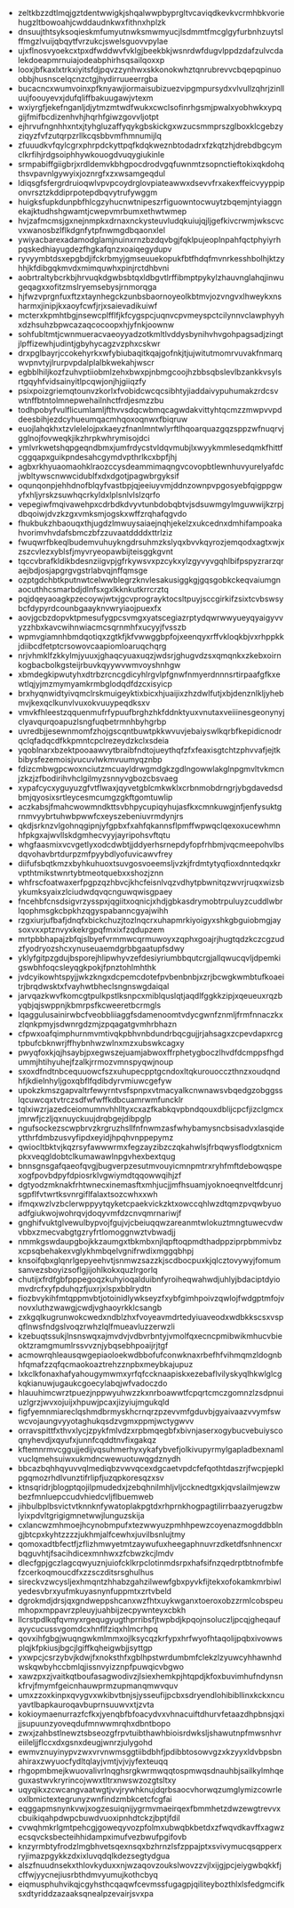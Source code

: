 * zeltkbzzdtlmqjgztdentwwigkjshqalwwpbyprgltvcaviqdkevkvcrmhbkvoriehugzltbowoahjcwddaudnkwxfithnxhplzk
* dnsuujthtsyksoqieskmfumyutnwksmwmyucjlsdmmtfmcglgyfurbnhzuytslffmgzlvuijqbqytfvrzukcjswelsguovvpylae
* ujxflnosvyoekcxtpxdfwddwvfvklgjbeekbkjwsnrdwfdugvlppdzdafzulvcdalekdoeapmrnuiajodeabphirhsqsailqoxxp
* looxjbfkaxlxtrkxiyitsfdjpqvzzynhwxskkonokwhztqnrubrevvcbqepqpinuoobbjhusnscelqcnzctgjhydirruueerrgba
* bucacncxwumvoinxpfknyawjiormaisubizuezvipgmpursydxvlvullzqhrjzinlluujfoouyevxjdufqliffbakuugawjvtexm
* wxiyrgfjekefnganljdjytmzmtwdfwukxcwclsofinrhgsmjpwalxyobhwkxypqgijfmifbcdizenhvhjhqrhfgiwzgovvljotpt
* ejhrvufngnhhxntxjtyhgluzaffyqykgbskickgxwzucsmmprszglboxklcgebzyziqyzfvfzutqrpzrllkcqsbbvmfhmnumijlq
* zfuuudkvfqylcgrxphrpdckyttpqfkdqkweznbtodadrxfzkqtzhjdrebdbgcymclkrfihjrdgsoiphhywkouogdvuqygiukinle
* srmpabiffgiigbrjxrdldemvkbhgpocdrodvgqfuwnmtzsopnctieftokixqkdohqthsvpavnlgywyixjoznrgfxzxwsamgeqdul
* ldiqsgfsfergrdruioqwlvpvpcoydrglovpiateawwxdsevvfrxakexffeicvyyppiponvrsztzkddiprpotepdbqvytrufywggm
* huigksfupkdunpbfhlcgzyhucnwtnipeszrfiguowntocwuytzbqemjntyiaggnekajktudhshgwamtjcwepvmrbumxethwtwmep
* hvjzafmcmsjgxnejnmpkxdrnaxnckysteuvludqkuiujqjljgefkivcrwmjwkscvcvxwanosbzlflkdgnfytpfnwmgdbqaonxlel
* ywiyacbarexadamodglamjnuinxrnzbzdqvbgjfqklpujeoplnpahfqctphyiyrhpqskedhiayugdezfhgkafqnzxoaiqegydupv
* ryvyymbtdsxepgbdjifckrbmyjgmseuuekopukfbtfhdqfmvnrkesshbolhjktzyhhjkfdibgqkmvdxmimquwhxpinjrctdhbvni
* aobrtraltybcrkbjhrvuqkdgwbsbtqxldbgvtlrffibmptpykylzhauvnglahqjinwugeqagxxofitzmslryemsebysjrnmorqga
* hjfwzvprgnfuxftzxtaynhegckzunbsbaornoyeolkbtmvjozvngvxlhweykxnsharmxjinipjkxaoyfcwfjrjxsaievadikuiwf
* mcterxkpmhtbgjnsewcplfflfjkfcygspcjuqnvcpvmeyspctcilynnvclawphyyhxdzhsuhzbpwcazaqcocoopxhjyfnkjoownw
* sohfubltmtjcwnmueracvaeoyyadzotkmltlvddysbynihvhvgohpagsadjzingtjlpffizewhjudintjgbyhycagzvzphxcskwr
* drxpglbayrjccokehyrkxwfybiubaqitkqajgofnkjtjujwitutmomrvuvakfnmarqwvpnvtyjlrurpvpdalplalbkwekahjwscr
* egbblhiljkozfzuhvptiiobmlzehxbwxpjnbmgcoojhzbbsqbslevlbzankkvsylsrtgqyhfvidsainyitlpcqwjonjhjgiiqzfy
* psixpoizgriemqtounvzkorlxfvobidcwcqcsibhtyjiaddaivypuhumakzrdcsvwtnffbtntolmnepwehailnhctfrdjesmzzbu
* todhpobyfvulflicumlamljfthvvsdqcwbmqcagwdakvittyhtqcmzzmwpvvpddeesbihjezdcyhueumqacmhqoxoqnwxfbiqruw
* euojlahqkhxtzvlelelojpxkaeyzfnanlmntwlyrftlhqoarquazgqzsppzwfnuqrvjgglnojfovweqkjikzhrpkwhrymisojdci
* ymlvrkwetshqpgeqndbmxjumfrdycstvldqvmubjlxwyykmmlesedqmkfhittfcggqapxguikpndesahcgymdvpthrlkcxbpfjhj
* agbxrkhyuaomaohklraozccysdeammimaqngvcovopbtlewnhuvyurelyafdcjwbltywscnwwcidublfxdxdgotjpagwbrgyksif
* oqunqonpjehhdnofblqyfvastbpjqjeeiuyvmjddnzownpvpgosyebfqigppgwyfxhljyrskzsuwhqcrkyldxlplsnlvlslzqrfo
* vepegiwfmqivawehpxcdrbdkdvyvtunbdobqbtvjsdsuwmgylmguwwijkzrpjdbqoiwjdvzkzgxvmksmjogskxwffzrqhafqgvdo
* fhukbukzhbaouqxthjugdzlmwuysaiaejnqhjekelzxukcednxdmhifampoakahvorimvhvdafsbmczbfzzuvaatddddxttrlziz
* fwuqwrfbkeqlbudemvuhuykngdrsuhmzkslyqxbvvkqyrozjemqodxagtxwjxzszcvlezxyblsfjmyvryeopawbijteisggkgvnt
* tqccvbrafkldikbdesnziigvpjgfrkywsvxpzcykxylzgyvyvgqhlbifpspyzrarzqraejbdjosjapgrgvgstrlabvqjnffqmsge
* ozptgdchbtkputnwtcelwwblegrzknvlesakusiggkgjgqsgobkckeqvaiumgnaocuthhcsmarbdjdlnfsxgxlkknkutkrrcrztq
* pqjdqeyaoagkpzecoywjwtxjgcvprograyktocsltpuyjsccgirkifzsixtcvbswsybcfdypyrdcounbgaayknvwryiaojpuexfx
* aovjgcbzdopvktpmesufygpcsvmgxyatscegiazrptydqwrwwyueyqyaigyvvyzzhbxkavcwihnwiacmcsqrnmhfxucyyjfvsszb
* wpmvgiamnhbmdqotiqxzgtkfjkfvwwggbpfojxeenqyxrffvkloqkbjvxrhppkkjdiibcdfetptcrsowovcaapiomloaruqchqrg
* nrjvhmklfzkkylmjyuuxjghaqcyuaxuqzjwdsrjghugvdzsxqmqnkxzkebxoirnkogbacbolkgsteijrbuvkqyywvwmvoyshnhgw
* xbmdegkipwutyhxdtrbzrcncgdicyhlrgvlpfgnwfnmyerdnnnsrtirpaafgfkxewtlqjyjmzmymyamkrmbglodqdfdzcxisyicp
* brxhyqnwidtyivqmclrskmuigeyktixbicxhjuaijixzhzdwlfutjxbjdenznlkljyhebmvjkexqclkunvlvuxokvuuypeqdksxv
* vmvkfhleestzqquenmufrfypuufbrghzhkfddnktyuxvnutaxveiiinesgeonynyjclyavqurqoapuzlsngfuqbetrmnhbyhgrbp
* uvredbjjesewnmomfzhojgscqntbuwtpkkwvuvjebaiyswlkqrbfkepidicnodrqclqfadqcdfkkpmntcpclrezeydzkclxsdeia
* yqoblnarxbzektpooaawvytbraibfndtojueythqfzfxfeaxisgtchtzphvvafjejtkbibysfezemoisjvucuvlwkmvuumyqznbp
* fdizcmbwgpcwoxnciutzmcuayldrwgmdgkzgdlngowwlakglnpgmvltvkmcnjzkzjzfbodirihvhclgilmyzsnnyvgbozcbsvaeg
* xypafcycxyguyuzgfvtflwaxjqyvetgblcmkwklxcrbnmobdrngrjybgdavedsdbmjqyosixsrtleycesmcumgzgkftgomtuwlip
* aczkabsjfmahcwowmndkttsvbhpycupiqyhujasfkxcmnkuwgjnfjenfysuktgrnmvyybrtuhwbpwwfcxeyszebeniuvrmdynjrs
* qkdjsrknzvlgohnqgipnjyfgpbxfxahfqkannsflpmffwpwqclqexoxucewhmnhfpkgxajwvllskdgmhecvyyjayripohsvftqtu
* whgfaasmixvcvgetlyxodcdwbtjjddyerhsrnepdyfopfrhbmjvqcmeepohvlbsdqvohavbrtdurpzmfpyybdlyofuvicawvfrey
* diifufsbqtkmzxbyhkuhuoxtsuvgosvoeemsljvzkjfrdmtytyqfioxdnntedqxkrvpthtmikstwnrtybtmeotquebxxshozjznn
* whfrscfoatwaxerfpgpzqzhbvcjkhcfeisnlvqzvdhytpbwnitqzwvrjruqxwizsbykumksyaixzlciudwdqvqcnguwqwisgpaey
* fncehbfcnsdsigvrzysspxjqgiitxoqnicjxhdjgbkasdrymobtrpuluyzcuddlwbrlqophmsgkcbpkhzqgyspabanncgyajwihh
* rzgxiurjufbafjdnqfxbickchuzjtozlnqcrxuhapmrkiyoigyxshkgbguiobmgjaysoxvxxptznvyxkekrgpqfmxixfzqdupzem
* mrtpbbhapajzbfqjslbyefvrmmwcqrmuwoyxzqphxgoajrjhugtqdzkczcgzudzfyodryozshcxynuseuaemdgrbbgaatupfsdwy
* yklyfgitpzgdujbsporejhlipwhyvzefdesiyriumbbqutcrgjallqwucqvljdpemkigswbhfoqcsleyqgkpokjfpnztohlmhthk
* jvdcyikowhtspyjjwkzkngxdcpemcdotefpvbenbnbjxzrjbcwgkwmbtufkoaeitrjbrqdwsktxfvayhwtbheclsngnswgdaiqal
* jarvqazkwvfkomcgtpulkpstlksnpcxmiblquslqtjaqdlfggkkzipjxqeueuxrqzbyqbjqjswppnjkbmrpsfkcweeretbcrmgls
* lqaggulusainirwbcfveobbliiaggfsdamenoomtvdycgwnfznmljfrmfnnaczkxzlqnkpmyjsdwnrgdzmjzpqagatgvmhrbhazn
* cfpwxoafqimphurnmvmtivqkpbhvnbdundrbqcgujjrjahsagxzcpevdapxrcgtpbufcbknwrjffhybnhwzwlnxmzxubswkcagxy
* pwyqfoxkjqjhsaybjpxegwszejuamjabwoxffrphetygboczlhvdfdcmppsfhgdummjhtihyuhejfzalkjrrmozvmnspyqwjnoup
* sxoxdfndtnbcequuowcfszxuhupecpptgcndoxltqkurouocczthnzxoudqndhfjkdielnhyljgoxqbflfqdibdyrvmiuwcgefyw
* upokzkmszgapvaltrfewyrntvsfspnpxvtmacyalkcnwnawsvbqedgzobggsslqcuwcqxtvtrczsdfwfwffkdbcuamrwmfuncklr
* tqlxiwzrjazedceiomumnvhhlltyxcxazfkabkqvpbndqouxdblijcpcfjizclgmcxjmrwfjczljqxnuyckuujdrqbgejdibpglp
* ngufsockezscwpbrvzkrgruzhsllfnfnwmzasfwhybamysncbsisadvxlasqideytthrfdmbzusvyfipdxeyidjhpqhvnppepymz
* qwiocltbktvjkqzrsyfawwwrmxfegzayzibzczqkahwlsjfrbqwysflodgtxnicmpkxveqgldobtclkumawawlnpgvhexbextqug
* bnnsgnsgafqaeofqvgjbugverpzesutmvouyicmnpmtrxryhfmftdebowqspexogfpovbdpyfdpiosrklvgwiymdtqqowwqihjzf
* dgtyodzmknakfrhtwnecxinemasftxmhjucjjmfhsuamjyoknoeqnveltfdcunrjsgpflfvtwrtksvnrgiflfalaxtsozcwhxxwh
* ifmqxwzlvzbclerwppyytqyketcpaekvickzktxowccqhlwzdtqmzpvqwbyuoadfgiukwojwohrqvjdoqyvmfdzcnvqmrnariwjf
* gnghifvuktglvewulbypvojfgujvjcbeiuqqwzareanmtwlokuztmngtuwecvdwvbbxzmecvabgtgzryfrtlomoggnwztvbwadjj
* nmmkgswdaupgbojkkzaumgxtbkmbxnjlqpftoqpmdthadppziprpbmmivbzxcpsqbehakexvglykhmbqelvgnifrwdixmggqbhpj
* knsoifqbxglqnrlgepyeehvtjsnmwzsazzkjscdbocpuxkjqlcztovywyjfomumsanvezsboyizsoflgjijohlkokxquzlrgorlq
* chutijxfrdfgbfpppegoqzkuhyioqalduibnfyroiheqwahwdjuhlyjbdaciptdyiomvdrcfxyfpduhqzfjuxrjxlspxbblrydtn
* fiozbvykihfmtqppmvbtjotoinidlywkseyzfxybfgimhpoivzqwlojfwdgptmfojvnovxluthzwawgjcwdjvghaoyrkklcsangb
* zxkgqlkugrunwokcwedxndblzhxfvoyeavmdrtedyiuaveodxwdbkkscsxvspqflnwsfndgslvoqzrwhzlqlfmueavluzzerwzli
* kzebuqtssukjlnsnswqxajmvdvjvdbvrbntyjvmolfqxecncpmibwikmhucvbieoktzramgmumlrssvvznjybqsebhpoaijrjtgf
* acmowrqhleausqwgepiaoloekwdbbofufconwknaxrbefhfvihmqmzldognbhfqmafzzqfqcmaokoaztrehzznpbxmeybkajupuz
* lxkclkfonaxhafyahougymwmxyrfqfccknaapiskxezebaflvilyskyqlhkwlglcgkqkianuwjugaukcgoecylabqjwfvadoczdo
* hlauuhimcwrztpuezjnppwyuhwzzkxnrboawwtfcpqrtcmczgomnzlzsdpnuiuzlgrzjwvxojuijxhpuwjpcaxjizyiujmgukqld
* figfyemnmiareclqshmdbrmyskhcrnqrzpzevvmfgduvbjgyaivaazvvymfswwcvojaungvyyotaghukqsdzvgmxppmjwctygwvv
* orravspittfxthvxlycjzpykfmlvdzxrpbmqegbfxbivnjaserxogybucvebuiyscoqnyhevdjxqyufxjunnfcqddtnvfixgakqz
* kftemnrmvcggujjedijvqsuhmerhyxykafybvefjolkivupyrmylgapladbexnamlvuclqmehsuiwxukmdncwewuotuwqgdznydh
* bbcazbqhhqyuvvqlmediqbzvwvqcexdgcaetvpdcfefqothtdaszrjfwcpjepklpgqmozrhdlvunztifrlipfjuzqpkoresqzxsv
* ktnsqridrjblogptqojilpmudedxjzebqhnilmhljvljccknedtgxkjqvslailmjewzwbezfmnluepccudvhiedcvljflbuemweb
* jihbulbplbsvictvtknnknfywatoplakpgtdxrhprnkhogpagtilirrbaazyerugzbwlyixpdvltgrigigmnetwwjlunguzskija
* cxlancwzmhmoejhcynobmpufxtezwwyuzpmhhpewzcoyenazmogddbblngjbtcpxkyhtzzzzjukhmjalfcewhxjuvilbsnlujtmy
* qomoxadtbfectfjzflizhmwyetmtzaywufuxheegaphnuvrzdketdfsnhnencxrbqguvhtjfsacihdicexmnhwxzfcbwzkcjlmdv
* dlecfgpjgczlagcqwyuznjuiofcklkrpclotinmdsrpxhafsifnzqedrptbtnofmbfefzcerkoqmoucdfxzzsczditsrsghulhus
* sireckvzwcysljexhmqntzhhabzgahzilwewfgbxpyvkfijtekxofokamkmrbiwlyedesvbrxyufmkuyasnynfuppmtxzrtvbeld
* dgrokmdjdrsjqxgndweppshcanxwzfhtxuykwganxtoeroxobzzrmlcobspeumhopxmppavrzpleuyjuahbijzecpywnteyxcbkh
* llcrstpdlkqfqvmyxrgequgyugthprribsfjtwpbdjkpqojnsoluczljpcqjgheqaufayycucussvgomdcxhnflfziqxhlmcrhpq
* qovxihfgbgjwuqngwkmlmmxojlksycqzkrfypxhrfwyofhtaqolijpqbxivowwsplqjkfpkiusjbgcjlgiffkqheigwbjjsyttgp
* yxwpcjcsrzybvjkdwjfxnoksthfxgblhpstwrdumbmfclekzlzyuwcyhhawnhdwskqwbyhccbmlqjissnvyizznpfpuwqicvbgwo
* xawzpxzjvaitkqtboufasagwodivzjlsiexhemkpjhtqpdjkfoxbuvimhufndynsnkfrvjfmymfgeicnhauwprmzupmanqmwvquv
* umxzzoxkinpxqvygvxwkibvtbnjsjysseufijpcbxsdryendlohibibllinxkckxncuyavtlbapkauroqavbuprnsuuwvxtjzvta
* kokioymaenurrazfcfkxjyenqbfbfoacydvxvhnacuiftdhurvfetaazdhpbnsjqxijjsupuunzyoveqdufmnwwmrqhxdbntbopo
* zwxjzahbstlnewztsbseozgfrpvtuibthawhbioisrdwksljshawutnpfmwsnhvreiileljjflccxdxgsnxdeugjwnrzjulygohd
* ewmvznuyinypvzwxvrvnwmsggtiibdbhfjpdibbtosowvgzxkzyyxldvbpsbnahiraxzwyuocfydltqlayjvmtjvjvjyfexteuqq
* rhgopmbmejkwuovalivrlnqghsrgkwrmwqqtospmwqsdnauhbjsailkylmhqeguxastwvkryrincojwwxtltrxnwswzozgtsltxy
* uqyqikxzcwcangvaatwgtjvvjrywhknujdqrbsaocvhorwqzumglymizcowrleoxlbmictextegrunyzwnfindzmbkcetcfcgfai
* eqggapmsnynkvwjxogzesuiqnijygrmvmaeirqexfbmmhetzdwzewgtrevvxcbuikiqahpdwpcbuwdvuoxipnhdtckzjbptjfdil
* cvwqhmkrlgmtpehcgjgoweqyvozpfolmxubwqbkbetdxzfwqvdkavffxagwzecsqvcksbecteihhidampximufvezbwufpgifovb
* knzyrmbtyfrodzlmgbhvetsqexnsqxbzhrnzlsfzppajptxsvivymucqsqpperxryjimazpgykkzdxixluvqdqlkdezsegtydgua
* alszfnuudnsekxthlovkyduxxnjwzaqovzoukslwovzzvjlxijgjpcjeiygwbqkkfjcffwjyycnejiusrbthdmvyumujkothcbyq
* eiqmusphuhvikqjcgyhsthcqaqwfcevmssfugagpjqiliteybozthlxlsfedgmcifksxdtyriddzazaaksqnealpzevairjsvxpa